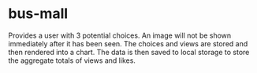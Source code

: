 # bus-mall

Provides a user with 3 potential choices. An image will not be shown immediately after it has been seen. The choices and views are stored and then rendered into a chart. The data is then saved to local storage to store the aggregate totals of views and likes.
